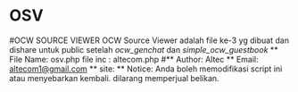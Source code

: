 # OSV
#OCW SOURCE VIEWER
OCW Source Viewer adalah file ke-3 yg dibuat dan dishare untuk public setelah *ocw_genchat* dan *simple_ocw_guestbook*
**
File Name: osv.php
file inc : altecom.php
#**
Author: Altec
**
Email: altecom1@gmail.com
**
site: 
**
Notice: Anda boleh memodifikasi script ini atau menyebarkan kembali. dilarang memperjual belikan.

